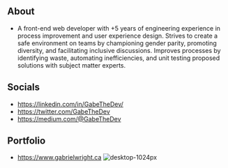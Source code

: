About
-------------------------------
- A front-end web developer with +5 years of engineering experience in process improvement and user experience design. Strives to create a safe environment on teams by championing gender parity, promoting diversity, and facilitating inclusive discussions. Improves processes by identifying waste, automating inefficiencies, and unit testing proposed solutions with subject matter experts.

Socials
-------------------------------
- https://linkedin.com/in/GabeTheDev/
- https://twitter.com/GabeTheDev
- https://medium.com/@GabeTheDev

Portfolio
-------------------------------
- https://www.gabrielwright.ca
![desktop-1024px](https://user-images.githubusercontent.com/52660296/169583705-10e98c1d-1a66-482c-86d8-381de1d6f2b0.png)




<!---
gabrielwright1/gabrielwright1 is a ✨ special ✨ repository because its `README.md` (this file) appears on your GitHub profile.
You can click the Preview link to take a look at your changes.
--->
